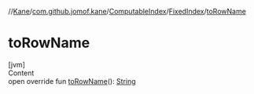 //[Kane](../../../index.md)/[com.github.jomof.kane](../../index.md)/[ComputableIndex](../index.md)/[FixedIndex](index.md)/[toRowName](to-row-name.md)



# toRowName  
[jvm]  
Content  
open override fun [toRowName](to-row-name.md)(): [String](https://kotlinlang.org/api/latest/jvm/stdlib/kotlin/-string/index.html)  



